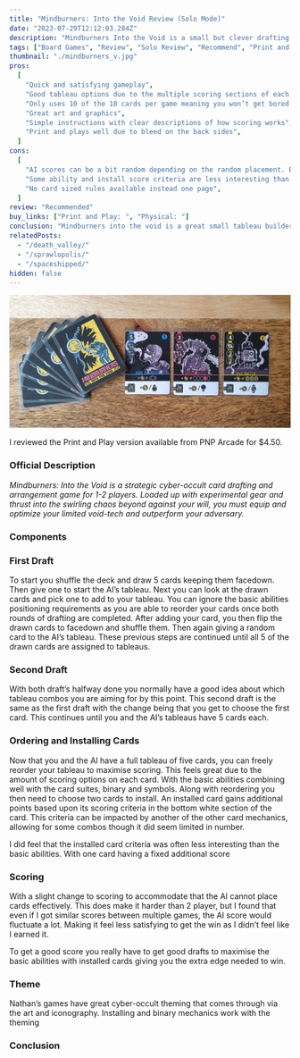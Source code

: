 ```yaml
---
title: "Mindburners: Into the Void Review (Solo Mode)"
date: "2023-07-29T12:12:03.284Z"
description: "Mindburners Into the Void is a small but clever drafting tableau builder."
tags: ["Board Games", "Review", "Solo Review", "Recommend", "Print and Play"]
thumbnail: "./mindburners_v.jpg"
pros:
  [
    "Quick and satisfying gameplay",
    "Good tableau options due to the multiple scoring sections of each card",
    "Only uses 10 of the 18 cards per game meaning you won’t get bored by seeing the same options repeatedly",
    "Great art and graphics",
    "Simple instructions with clear descriptions of how scoring works",
    "Print and plays well due to bleed on the back sides",
  ]
cons:
  [
    "AI scores can be a bit random depending on the random placement. Even with using all of the install scoring it can fluctuate in score by 20-25",
    "Some ability and install score criteria are less interesting than others",
    "No card sized rules available instead one page",
  ]
review: "Recommended"
buy_links: ["Print and Play: ", "Physical: "]
conclusion: "Mindburners into the void is a great small tableau builder with fantastic art and satisfying scoring mechanics. The games are quick and always get me playing multiple times in a row. Though the solo AI difficulty has high variance resulting in less satisfying wins."
relatedPosts:
  - "/death_valley/"
  - "/sprawlopolis/"
  - "/spaceshipped/"
hidden: false
---
```


![Iron Helm cards](./mindburners_v.jpg)

I reviewed the Print and Play version available from PNP Arcade for $4.50.

### Official Description

_Mindburners: Into the Void is a strategic cyber-occult card drafting and arrangement game for 1-2 players. Loaded up with experimental gear and thrust into the swirling chaos beyond against your will, you must equip and optimize your limited void-tech and outperform your adversary._

### Components

### First Draft

To start you shuffle the deck and draw 5 cards keeping them facedown. Then give one to start the AI’s tableau. Next you can look at the drawn cards and pick one to add to your tableau. You can ignore the basic abilities positioning requirements as you are able to reorder your cards once both rounds of drafting are completed. After adding your card, you then flip the drawn cards to facedown and shuffle them. Then again giving a random card to the AI’s tableau. These previous steps are continued until all 5 of the drawn cards are assigned to tableaus.

### Second Draft

With both draft’s halfway done you normally have a good idea about which tableau combos you are aiming for by this point. This second draft is the same as the first draft with the change being that you get to choose the first card. This continues until you and the AI’s tableaus have 5 cards each.

### Ordering and Installing Cards

Now that you and the AI have a full tableau of five cards, you can freely reorder your tableau to maximise scoring. This feels great due to the amount of scoring options on each card. With the basic abilities combining well with the card suites, binary and symbols. Along with reordering you then need to choose two cards to install. An installed card gains additional points based upon its scoring criteria in the bottom white section of the card. This criteria can be impacted by another of the other card mechanics, allowing for some combos though it did seem limited in number.

I did feel that the installed card criteria was often less interesting than the basic abilities. With one card having a fixed additional score

### Scoring

With a slight change to scoring to accommodate that the AI cannot place cards effectively. This does make it harder than 2 player, but I found that even if I got similar scores between multiple games, the AI score would fluctuate a lot. Making it feel less satisfying to get the win as I didn’t feel like I earned it.

To get a good score you really have to get good drafts to maximise the basic abilities with installed cards giving you the extra edge needed to win.

### Theme

Nathan’s games have great cyber-occult theming that comes through via the art and iconography. Installing and binary mechanics work with the theming

### Conclusion
